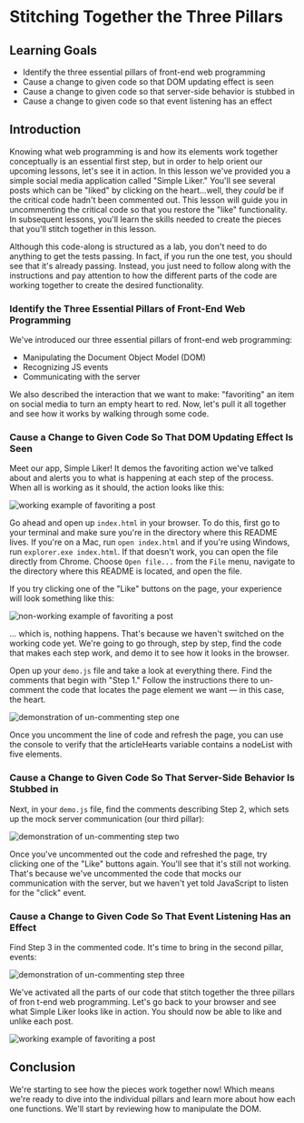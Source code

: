 # Stitching Together the Three Pillars

## Learning Goals

- Identify the three essential pillars of front-end web programming
- Cause a change to given code so that DOM updating effect is seen
- Cause a change to given code so that server-side behavior is stubbed in
- Cause a change to given code so that event listening has an effect

## Introduction

Knowing what web programming is and how its elements work together conceptually
is an essential first step, but in order to help orient our upcoming lessons,
let's see it in action. In this lesson we've provided you a simple social media
application called "Simple Liker." You'll see several posts which can be "liked"
by clicking on the heart...well, they _could_ be if the critical code hadn't
been commented out. This lesson will guide you in uncommenting the critical
code so that you restore the "like" functionality. In subsequent lessons, you'll
learn the skills needed to create the pieces that you'll stitch together in this
lesson.

Although this code-along is structured as a lab, you don't need to do anything
to get the tests passing. In fact, if you run the one test, you should see that
it's already passing. Instead, you just need to follow along with the
instructions and pay attention to how the different parts of the code are
working together to create the desired functionality.

### Identify the Three Essential Pillars of Front-End Web Programming

We've introduced our three essential pillars of front-end web programming:

- Manipulating the Document Object Model (DOM)
- Recognizing JS events
- Communicating with the server

We also described the interaction that we want to make: "favoriting" an item on
social media to turn an empty heart to red. Now, let's pull it all together and
see how it works by walking through some code.

### Cause a Change to Given Code So That DOM Updating Effect Is Seen

Meet our app, Simple Liker! It demos the favoriting action we've talked about
and alerts you to what is happening at each step of the process. When all is
working as it should, the action looks like this:

![working example of favoriting a post][three-pillars-example-working]

Go ahead and open up `index.html` in your browser. To do this, first go to your
terminal and make sure you're in the directory where this README lives. If
you're on a Mac, run `open index.html` and if you're using Windows, run
`explorer.exe index.html`. If that doesn't work, you can open the file directly
from Chrome. Choose `Open file...` from the `File` menu, navigate to the
directory where this README is located, and open the file.

If you try clicking one of the "Like" buttons on the page, your experience will
look something like this:

![non-working example of favoriting a post][three-pillars-example-not-working]

... which is, nothing happens. That's because we haven't switched on the
working code yet. We're going to go through, step by step, find the code that
makes each step work, and demo it to see how it looks in the browser.

Open up your `demo.js` file and take a look at everything there. Find the
comments that begin with "Step 1." Follow the instructions there to un-comment
the code that locates the page element we want — in this case, the heart.

![demonstration of un-commenting step one][three-pillars-example-comment-step-one]

Once you uncomment the line of code and refresh the page, you can use the
console to verify that the articleHearts variable contains a nodeList with five
elements.

### Cause a Change to Given Code So That Server-Side Behavior Is Stubbed in

Next, in your `demo.js` file, find the comments describing Step 2, which sets up
the mock server communication (our third pillar):

![demonstration of un-commenting step two][three-pillars-example-comment-step-two]

Once you've uncommented out the code and refreshed the page, try clicking one of
the "Like" buttons again. You'll see that it's still not working. That's because
we've uncommented the code that mocks our communication with the server, but we
haven't yet told JavaScript to listen for the "click" event.

### Cause a Change to Given Code So That Event Listening Has an Effect

Find Step 3 in the commented code. It's time to bring in the second pillar,
events:

![demonstration of un-commenting step three][three-pillars-example-comment-step-three]

We've activated all the parts of our code that stitch together the three pillars
of fron
t-end web programming. Let's go back to your browser and see what Simple
Liker looks like in action. You should now be able to like and unlike each post.

![working example of favoriting a post][three-pillars-example-working]

## Conclusion

We're starting to see how the pieces work together now! Which means we're ready
to dive into the individual pillars and learn more about how each one functions.
We'll start by reviewing how to manipulate the DOM.

[three-pillars-example-working]: https://curriculum-content.s3.amazonaws.com/fewpjs/fewpjs-stitching-together-the-three-pillars/three-pillars-02.gif
[three-pillars-example-not-working]: https://curriculum-content.s3.amazonaws.com/fewpjs/fewpjs-stitching-together-the-three-pillars/three-pillars-01.gif
[three-pillars-example-comment-step-one]: https://curriculum-content.s3.amazonaws.com/phase-1/stitching-together-the-three-pillars/step1.gif
[three-pillars-example-comment-step-two]: https://curriculum-content.s3.amazonaws.com/phase-1/stitching-together-the-three-pillars/step2.gif
[three-pillars-example-comment-step-three]: https://curriculum-content.s3.amazonaws.com/phase-1/stitching-together-the-three-pillars/step3.gif
